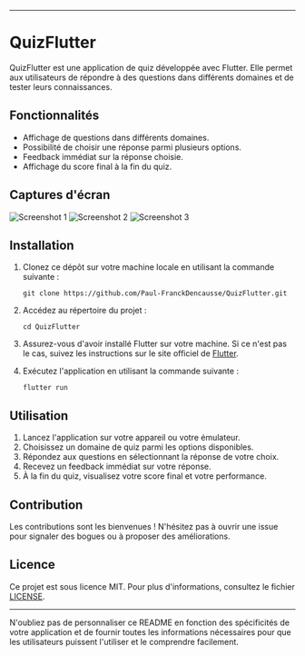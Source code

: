 
---

# QuizFlutter

QuizFlutter est une application de quiz développée avec Flutter. Elle permet aux utilisateurs de répondre à des questions dans différents domaines et de tester leurs connaissances.

## Fonctionnalités

- Affichage de questions dans différents domaines.
- Possibilité de choisir une réponse parmi plusieurs options.
- Feedback immédiat sur la réponse choisie.
- Affichage du score final à la fin du quiz.

## Captures d'écran

![Screenshot 1](screenshots/screenshot1.png)
![Screenshot 2](screenshots/screenshot2.png)
![Screenshot 3](screenshots/screenshot3.png)

## Installation

1. Clonez ce dépôt sur votre machine locale en utilisant la commande suivante :

   ```
   git clone https://github.com/Paul-FranckDencausse/QuizFlutter.git
   ```

2. Accédez au répertoire du projet :

   ```
   cd QuizFlutter
   ```

3. Assurez-vous d'avoir installé Flutter sur votre machine. Si ce n'est pas le cas, suivez les instructions sur le site officiel de [Flutter](https://flutter.dev/docs/get-started/install).

4. Exécutez l'application en utilisant la commande suivante :

   ```
   flutter run
   ```

## Utilisation

1. Lancez l'application sur votre appareil ou votre émulateur.
2. Choisissez un domaine de quiz parmi les options disponibles.
3. Répondez aux questions en sélectionnant la réponse de votre choix.
4. Recevez un feedback immédiat sur votre réponse.
5. À la fin du quiz, visualisez votre score final et votre performance.

## Contribution

Les contributions sont les bienvenues ! N'hésitez pas à ouvrir une issue pour signaler des bogues ou à proposer des améliorations.

## Licence

Ce projet est sous licence MIT. Pour plus d'informations, consultez le fichier [LICENSE](LICENSE).

---

N'oubliez pas de personnaliser ce README en fonction des spécificités de votre application et de fournir toutes les informations nécessaires pour que les utilisateurs puissent l'utiliser et le comprendre facilement.
